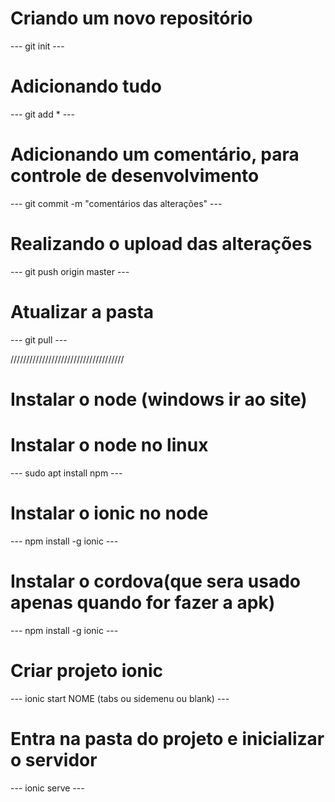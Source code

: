 # Criando um novo repositório
--- git init ---

# Adicionando tudo
--- git add * ---

# Adicionando um comentário, para controle de desenvolvimento
--- git commit -m "comentários das alterações"  ---

# Realizando o upload das alterações
--- git push origin master  ---

# Atualizar a pasta 
--- git pull ---

////////////////////////////////////

# Instalar o node (windows ir ao site)
# Instalar o node no linux
--- sudo apt install npm ---

# Instalar o ionic no node 
--- npm install -g ionic ---

# Instalar o cordova(que sera usado apenas quando for fazer a apk)
--- npm install -g ionic ---

# Criar projeto ionic
--- ionic start NOME (tabs ou sidemenu ou blank) ---

# Entra na pasta do projeto e inicializar o servidor
--- ionic serve ---

